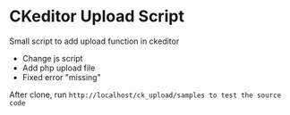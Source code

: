 # CKeditor Upload Script

Small script to add upload function in ckeditor

  - Change js script
  - Add php upload file
  - Fixed error "missing"

After clone, run ````http://localhost/ck_upload/samples to test the source code````

